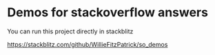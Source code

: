 # Demos for stackoverflow answers

You can run this project directly in stackblitz

https://stackblitz.com/github/WillieFitzPatrick/so_demos
